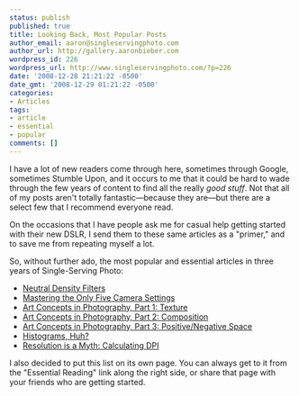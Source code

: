 ```yaml
---
status: publish
published: true
title: Looking Back, Most Popular Posts
author_email: aaron@singleservingphoto.com
author_url: http://gallery.aaronbieber.com
wordpress_id: 226
wordpress_url: http://www.singleservingphoto.com/?p=226
date: '2008-12-28 21:21:22 -0500'
date_gmt: '2008-12-29 01:21:22 -0500'
categories:
- Articles
tags:
- article
- essential
- popular
comments: []
---
```

I have a lot of new readers come through here, sometimes through Google,
sometimes Stumble Upon, and it occurs to me that it could be hard to
wade through the few years of content to find all the really _good
stuff_. Not that all of my posts aren't totally fantastic—because they
are—but there are a select few that I recommend everyone read.

On the occasions that I have people ask me for casual help getting
started with their new DSLR, I send them to these same articles as a
"primer," and to save me from repeating myself a lot.

So, without further ado, the most popular and essential articles in
three years of Single-Serving Photo:

* [Neutral Density
Filters](/articles/2008/02/21/neutral-density-filters/)
 * [Mastering the Only Five Camera
Settings](/articles/2008/06/30/mastering-the-only-five-camera-settings/)
 * [Art Concepts in Photography, Part 1:
Texture](/articles/2007/08/02/art-concepts-in-photography-part-1-texture/)
 * [Art Concepts in Photography, Part 2:
Composition](/articles/2007/08/26/art-concepts-in-photography-part-2-composition/)
 * [Art Concepts in Photography, Part 3: Positive/Negative
Space](/articles/2007/09/08/art-concepts-in-photography-part-3-positivenegative-space/)
 * [Histograms,
Huh?](/articles/2007/06/03/histograms-huh/)
 * [Resolution is a Myth: Calculating
DPI](/articles/2007/07/06/resolution-is-a-myth-calculating-dpi/)

I also decided to put this list on its own page. You can always get to
it from the "Essential Reading" link along the right side, or share that
page with your friends who are getting started.
